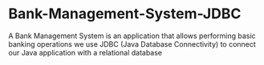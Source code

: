 # Bank-Management-System-JDBC
A Bank Management System is an application that allows performing basic banking operations we use JDBC (Java Database Connectivity) to connect our Java application with a relational database
